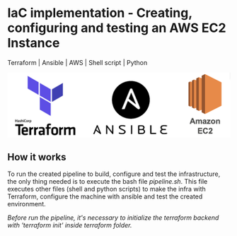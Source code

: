 # IaC implementation - Creating, configuring and testing an AWS EC2 Instance
Terraform | Ansible | AWS | Shell script | Python

![img](image.png)

## How it works
To run the created pipeline to build, configure and test the infrastructure, the only thing needed is to execute the bash file *pipeline.sh*. This file executes other files (shell and python scripts) to make the infra with Terraform, configure the machine with ansible and test the created environment.

*Before run the pipeline, it's necessary to initialize the terraform backend with 'terraform init' inside terraform folder.*

